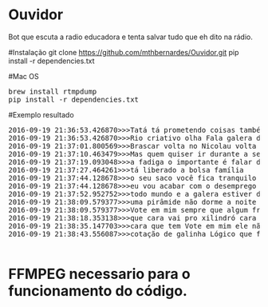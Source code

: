 # Ouvidor
Bot que escuta a radio educadora e tenta salvar tudo que eh dito na rádio.

#Instalação
git clone https://github.com/mthbernardes/Ouvidor.git
pip install -r dependencies.txt

#Mac OS
<pre>
brew install rtmpdump
pip install -r dependencies.txt
</pre>

#Exemplo resultado
<pre>
2016-09-19 21:36:53.426870>>>Tatá tá prometendo coisas também são fictícias mas nunca ouviu criativo
2016-09-19 21:36:53.426870>>>Rio criativo olha Fala galera da educadora é o Nicolas de Hortolândia é o seguinte
2016-09-19 21:37:01.800569>>>Brascar volta no Nicolau volta do Nicolau é a bolsa Sadia é o seguinte galera vou implantar bolsa faz
2016-09-19 21:37:10.463479>>>Mas quem quiser ir durante a semana santa de gatinha né porque para evitar
2016-09-19 21:37:19.093048>>>a fadiga o importante é falar de Gatão durante semana aí ó quem quiser dar uma descansadinha de leve durante
2016-09-19 21:37:27.464261>>>tá liberado a bolsa família
2016-09-19 21:37:44.128678>>>o seu saco você fica tranquilo boa sei lá na Educadora boa noite tudo bem Vai 15 Araras ai se eu for
2016-09-19 21:37:44.128678>>>eu vou acabar com o desemprego por favor melhorar segurança segurança
2016-09-19 21:37:52.952752>>>todo mundo e a galera estiver desempregado vai trabalhar de segurança
2016-09-19 21:38:09.579377>>>uma pirâmide não dorme a noite aqui Helena
2016-09-19 21:38:09.579377>>>Vote em mim sempre que algum frentista colocar gasolina aditivada ao invés de gasolina
2016-09-19 21:38:18.353138>>>que cara vai pro xilindró cara tô cansada chega de enganação a mulherada você pede pra colocar gasolina cara coloca
2016-09-19 21:38:35.147703>>>cara que tem Vote em mim ele não te enganando mas só depende eu nunca ouvi falar disso aí eu quero quero ver aquele
2016-09-19 21:38:43.556087>>>cotação de galinha Lógico que faz isso tá a menina chegar na rola mesmo dependendo da mulher

</pre>
<h1><b>FFMPEG necessario para o funcionamento do código.</b></h1>
